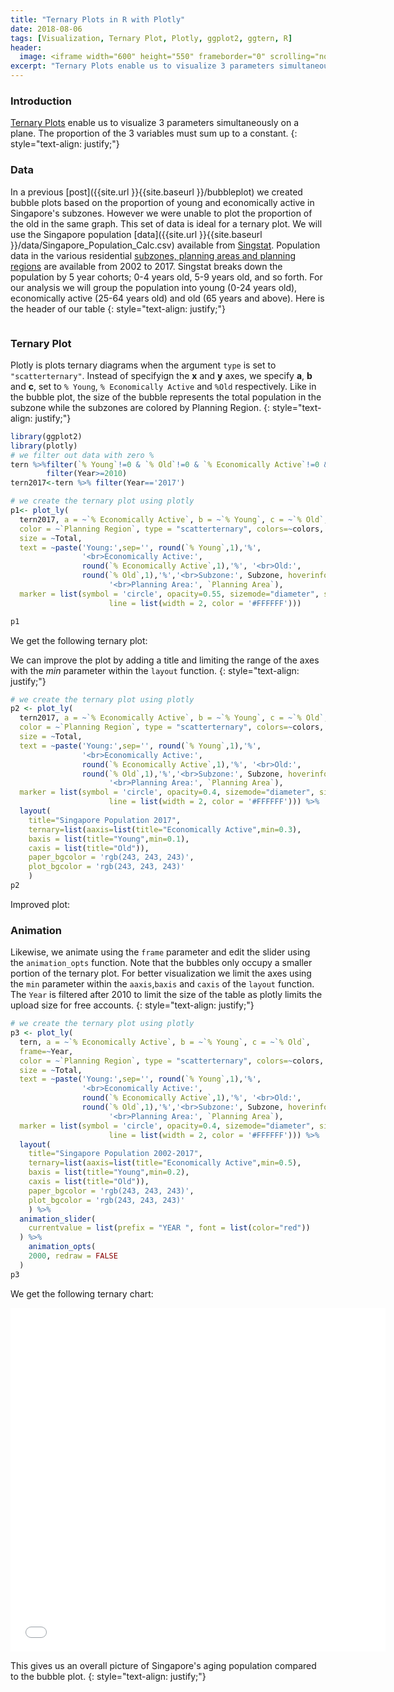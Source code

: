 ```yaml
---
title: "Ternary Plots in R with Plotly"
date: 2018-08-06
tags: [Visualization, Ternary Plot, Plotly, ggplot2, ggtern, R]
header:
  image: <iframe width="600" height="550" frameborder="0" scrolling="no" src="//plot.ly/~DavidTen/9.embed"></iframe>
excerpt: "Ternary Plots enable us to visualize 3 parameters simultaneously on a plane. The proportion of the 3 variables must sum up to a constant."
---
```


### Introduction
[Ternary Plots](https://en.wikipedia.org/wiki/Ternary_plot) enable us to visualize 3 parameters simultaneously on a plane. The proportion of the 3 variables must sum up to a constant.
{: style="text-align: justify;"}

### Data
In a previous [post]({{site.url }}{{site.baseurl }}/bubbleplot) we created bubble plots based on the proportion of young and economically active in Singapore's subzones. However we were unable to plot the proportion of the old in the same graph. This set of data is ideal for a ternary plot. We will use the Singapore population [data]({{site.url }}{{site.baseurl }}/data/Singapore_Population_Calc.csv) available from [Singstat](https://www.singstat.gov.sg/find-data/search-by-theme/population/geographic-distribution/latest-data). Population data in the various residential [subzones, planning areas and planning regions](https://data.gov.sg/dataset?q=Subzone+Boundary) are available from 2002 to 2017. Singstat breaks down the population by 5 year cohorts; 0-4 years old, 5-9 years old, and so forth. For our analysis we will group the population into young (0-24 years old), economically active (25-64 years old) and old (65 years and above). Here is the header of our table
{: style="text-align: justify;"}

<img src="{{site.url }}{{site.baseurl }}/images/bubble-plot/data.jpg" alt="">

### Ternary Plot

Plotly is plots ternary diagrams when the argument `type` is set to `"scatterternary"`. Instead of specifyign the **x** and **y** axes, we specify **a**, **b** and **c**, set to `% Young`, `% Economically Active` and `%Old` respectively. Like in the bubble plot, the size of the bubble represents the total population in the subzone while the subzones are colored by Planning Region.
{: style="text-align: justify;"}

```r
library(ggplot2)
library(plotly)
# we filter out data with zero %
tern %>%filter(`% Young`!=0 & `% Old`!=0 & `% Economically Active`!=0 & !is.na(`Planning Region`))%>%
        filter(Year>=2010)
tern2017<-tern %>% filter(Year=='2017')

# we create the ternary plot using plotly
p1<- plot_ly(
  tern2017, a = ~`% Economically Active`, b = ~`% Young`, c = ~`% Old`,
  color = ~`Planning Region`, type = "scatterternary", colors=~colors,
  size = ~Total,
  text = ~paste('Young:',sep='', round(`% Young`,1),'%',
                '<br>Economically Active:',
                round(`% Economically Active`,1),'%', '<br>Old:',
                round(`% Old`,1),'%','<br>Subzone:', Subzone, hoverinfo="text",
                      '<br>Planning Area:', `Planning Area`),
  marker = list(symbol = 'circle', opacity=0.55, sizemode="diameter", sizeref=1.5,
                      line = list(width = 2, color = '#FFFFFF')))

p1
```

We get the following ternary plot:
<img src="{{site.url }}{{site.baseurl }}/images/ternary/ternary.jpeg" alt="">

We can improve the plot by adding a title and limiting the range of the axes with the *min* parameter within the `layout` function.
{: style="text-align: justify;"}

```r
# we create the ternary plot using plotly
p2 <- plot_ly(
  tern2017, a = ~`% Economically Active`, b = ~`% Young`, c = ~`% Old`,
  color = ~`Planning Region`, type = "scatterternary", colors=~colors,
  size = ~Total,
  text = ~paste('Young:',sep='', round(`% Young`,1),'%',
                '<br>Economically Active:',
                round(`% Economically Active`,1),'%', '<br>Old:',
                round(`% Old`,1),'%','<br>Subzone:', Subzone, hoverinfo="text",
                      '<br>Planning Area:', `Planning Area`),
  marker = list(symbol = 'circle', opacity=0.4, sizemode="diameter", sizeref=2,
                      line = list(width = 2, color = '#FFFFFF'))) %>%
  layout(
    title="Singapore Population 2017",
    ternary=list(aaxis=list(title="Economically Active",min=0.3),
    baxis = list(title="Young",min=0.1),
    caxis = list(title="Old")),
    paper_bgcolor = 'rgb(243, 243, 243)',
    plot_bgcolor = 'rgb(243, 243, 243)'
    )
p2
```
Improved plot:
<img src="{{site.url }}{{site.baseurl }}/images/ternary/ternary2.jpeg" alt="">

### Animation
Likewise, we animate using the `frame` parameter and edit the slider using the `animation_opts` function. Note that the bubbles only occupy a smaller portion of the ternary plot. For better visualization we limit the axes using the `min` parameter within the `aaxis`,`baxis` and `caxis` of the `layout` function. The `Year` is filtered after 2010 to limit the size of the table as plotly limits the upload size for free accounts.
{: style="text-align: justify;"}

```r
# we create the ternary plot using plotly
p3 <- plot_ly(
  tern, a = ~`% Economically Active`, b = ~`% Young`, c = ~`% Old`,
  frame=~Year,
  color = ~`Planning Region`, type = "scatterternary", colors=~colors,
  size = ~Total,
  text = ~paste('Young:',sep='', round(`% Young`,1),'%',
                '<br>Economically Active:',
                round(`% Economically Active`,1),'%', '<br>Old:',
                round(`% Old`,1),'%','<br>Subzone:', Subzone, hoverinfo="text",
                      '<br>Planning Area:', `Planning Area`),
  marker = list(symbol = 'circle', opacity=0.4, sizemode="diameter", sizeref=2,
                      line = list(width = 2, color = '#FFFFFF'))) %>%
  layout(
    title="Singapore Population 2002-2017",
    ternary=list(aaxis=list(title="Economically Active",min=0.5),
    baxis = list(title="Young",min=0.2),
    caxis = list(title="Old")),
    paper_bgcolor = 'rgb(243, 243, 243)',
    plot_bgcolor = 'rgb(243, 243, 243)'
    ) %>%
  animation_slider(
    currentvalue = list(prefix = "YEAR ", font = list(color="red"))
  ) %>%
    animation_opts(
    2000, redraw = FALSE
  )
p3
```
We get the following ternary chart:

<iframe width="600" height="550" frameborder="0" scrolling="no" src="//plot.ly/~DavidTen/9.embed"></iframe>

This gives us an overall picture of Singapore's aging population compared to the bubble plot.
{: style="text-align: justify;"}
